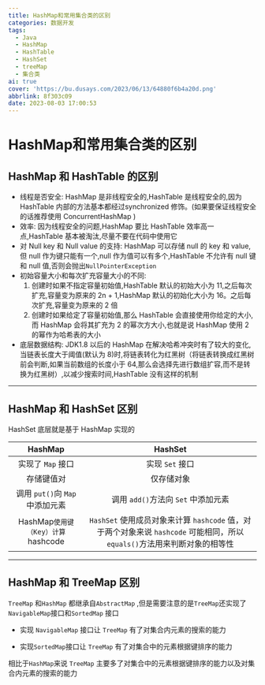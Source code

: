 ```yaml
---
title: HashMap和常用集合类的区别
categories: 数据开发
tags:
  - Java
  - HashMap
  - HashTable
  - HashSet
  - treeMap
  - 集合类
ai: true
cover: 'https://bu.dusays.com/2023/06/13/64880f6b4a20d.png'
abbrlink: 8f303c09
date: 2023-08-03 17:00:53
---
```

# HashMap和常用集合类的区别

## HashMap 和 HashTable 的区别
- 线程是否安全: HashMap 是非线程安全的,HashTable 是线程安全的,因为 HashTable 内部的方法基本都经过synchronized 修饰。(如果要保证线程安全的话推荐使用 ConcurrentHashMap )
- 效率: 因为线程安全的问题,HashMap 要比 HashTable 效率高一点,HashTable 基本被淘汰,尽量不要在代码中使用它
- 对 Null key 和 Null value 的支持: HashMap 可以存储 null 的 key 和 value,但 null 作为键只能有一个,null 作为值可以有多个,HashTable 不允许有 null 键和 null 值,否则会抛出`NullPointerException`
- 初始容量大小和每次扩充容量大小的不同: 
    1. 创建时如果不指定容量初始值,HashTable 默认的初始大小为 11,之后每次扩充,容量变为原来的 2n + 1,HashMap 默认的初始化大小为 16。之后每次扩充,容量变为原来的 2 倍
    2. 创建时如果给定了容量初始值,那么 HashTable 会直接使用你给定的大小,而 HashMap 会将其扩充为 2 的幂次方大小,也就是说 HashMap 使用 2 的幂作为哈希表的大小
- 底层数据结构: JDK1.8 以后的 HashMap 在解决哈希冲突时有了较大的变化,当链表长度大于阈值(默认为 8)时,将链表转化为红黑树（将链表转换成红黑树前会判断,如果当前数组的长度小于 64,那么会选择先进行数组扩容,而不是转换为红黑树）,以减少搜索时间,HashTable 没有这样的机制

------


## HashMap 和 HashSet 区别
HashSet 底层就是基于 HashMap 实现的

|             **HashMap**              |                         **HashSet**                          |
| :----------------------------------: | :----------------------------------------------------------: |
|          实现了 `Map` 接口           |                       实现 `Set` 接口                        |
|              存储键值对              |                          仅存储对象                          |
|   调用 `put()`向 `Map` 中添加元素    |             调用 `add()`方法向 `Set` 中添加元素              |
| HashMap` 使用键（Key）计算 `hashcode | `HashSet` 使用成员对象来计算 `hashcode` 值，对于两个对象来说 `hashcode` 可能相同，所以`equals()`方法用来判断对象的相等性 |

------

## HashMap 和 TreeMap 区别

`TreeMap` 和`HashMap` 都继承自`AbstractMap` ,但是需要注意的是`TreeMap`还实现了`NavigableMap`接口和`SortedMap` 接口

- 实现 `NavigableMap` 接口让 `TreeMap` 有了对集合内元素的搜索的能力

- 实现`SortedMap`接口让 `TreeMap` 有了对集合中的元素根据键排序的能力

相比于`HashMap`来说 `TreeMap` 主要多了对集合中的元素根据键排序的能力以及对集合内元素的搜索的能力

